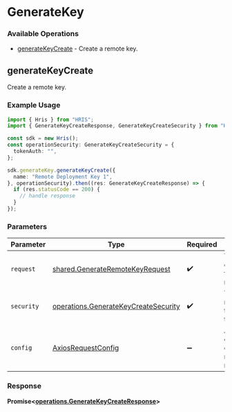 # GenerateKey

### Available Operations

* [generateKeyCreate](#generatekeycreate) - Create a remote key.

## generateKeyCreate

Create a remote key.

### Example Usage

```typescript
import { Hris } from "HRIS";
import { GenerateKeyCreateResponse, GenerateKeyCreateSecurity } from "HRIS/dist/sdk/models/operations";

const sdk = new Hris();
const operationSecurity: GenerateKeyCreateSecurity = {
  tokenAuth: "",
};

sdk.generateKey.generateKeyCreate({
  name: "Remote Deployment Key 1",
}, operationSecurity).then((res: GenerateKeyCreateResponse) => {
  if (res.statusCode == 200) {
    // handle response
  }
});
```

### Parameters

| Parameter                                                                                    | Type                                                                                         | Required                                                                                     | Description                                                                                  |
| -------------------------------------------------------------------------------------------- | -------------------------------------------------------------------------------------------- | -------------------------------------------------------------------------------------------- | -------------------------------------------------------------------------------------------- |
| `request`                                                                                    | [shared.GenerateRemoteKeyRequest](../../models/shared/generateremotekeyrequest.md)           | :heavy_check_mark:                                                                           | The request object to use for the request.                                                   |
| `security`                                                                                   | [operations.GenerateKeyCreateSecurity](../../models/operations/generatekeycreatesecurity.md) | :heavy_check_mark:                                                                           | The security requirements to use for the request.                                            |
| `config`                                                                                     | [AxiosRequestConfig](https://axios-http.com/docs/req_config)                                 | :heavy_minus_sign:                                                                           | Available config options for making requests.                                                |


### Response

**Promise<[operations.GenerateKeyCreateResponse](../../models/operations/generatekeycreateresponse.md)>**

